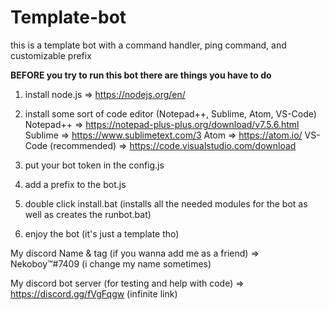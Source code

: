 # Template-bot
this is a template bot with a command handler, ping command, and customizable prefix

  **BEFORE you try to run this bot there are things you have to do**

1. install node.js => https://nodejs.org/en/

2. install some sort of code editor (Notepad++, Sublime, Atom, VS-Code)
	Notepad++ => https://notepad-plus-plus.org/download/v7.5.6.html
	Sublime => https://www.sublimetext.com/3
	Atom => https://atom.io/
	VS-Code (recommended) => https://code.visualstudio.com/download

3. put your bot token in the config.js

4. add a prefix to the bot.js

5. double click install.bat (installs all the needed modules for the bot as well as creates the runbot.bat)

6. enjoy the bot (it's just a template tho)



My discord Name & tag (if you wanna add me as a friend) => Nekoboy™#7409 (i change my name sometimes)

My discord bot server (for testing and help with code) => https://discord.gg/fVgFqgw
(infinite link)
